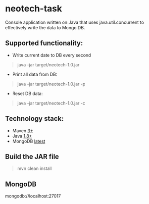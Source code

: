 # neotech-task
Console application written on Java that uses java.util.concurrent to effectively write the data to Mongo DB.

## Supported functionality:
 - Write current date to DB every second
 > java -jar target/neotech-1.0.jar
 - Print all data from DB:
 > java -jar target/neotech-1.0.jar -p
 - Reset DB data:
 > java -jar target/neotech-1.0.jar -c

## Technology stack:
 - Maven [3+](https://maven.apache.org/)
 - Java [1.8+](http://www.oracle.com/technetwork/java/javase/overview/index.html)
 - MongoDB [latest](https://www.mongodb.com)
 
## Build the JAR file
 > mvn clean install

## MongoDB
mongodb://localhost:27017